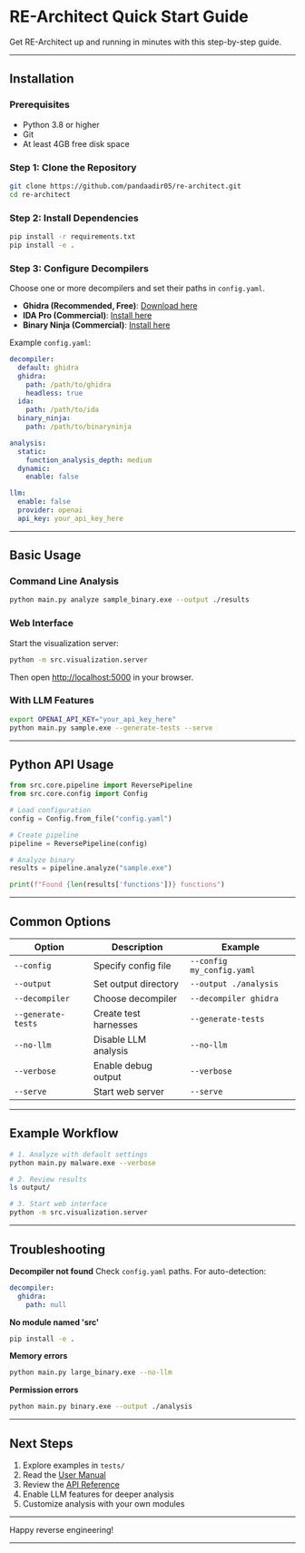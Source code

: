﻿# RE-Architect Quick Start Guide

Get RE-Architect up and running in minutes with this step-by-step guide.

---

## Installation

### Prerequisites

* Python 3.8 or higher
* Git
* At least 4GB free disk space

### Step 1: Clone the Repository

```bash
git clone https://github.com/pandaadir05/re-architect.git
cd re-architect
```

### Step 2: Install Dependencies

```bash
pip install -r requirements.txt
pip install -e .
```

### Step 3: Configure Decompilers

Choose one or more decompilers and set their paths in `config.yaml`.

* **Ghidra (Recommended, Free)**: [Download here](https://github.com/NationalSecurityAgency/ghidra/releases)
* **IDA Pro (Commercial)**: [Install here](https://hex-rays.com/)
* **Binary Ninja (Commercial)**: [Install here](https://binary.ninja/)

Example `config.yaml`:

```yaml
decompiler:
  default: ghidra
  ghidra:
    path: /path/to/ghidra
    headless: true
  ida:
    path: /path/to/ida
  binary_ninja:
    path: /path/to/binaryninja

analysis:
  static:
    function_analysis_depth: medium
  dynamic:
    enable: false

llm:
  enable: false
  provider: openai
  api_key: your_api_key_here
```

---

## Basic Usage

### Command Line Analysis

```bash
python main.py analyze sample_binary.exe --output ./results
```

### Web Interface

Start the visualization server:

```bash
python -m src.visualization.server
```

Then open [http://localhost:5000](http://localhost:5000) in your browser.

### With LLM Features

```bash
export OPENAI_API_KEY="your_api_key_here"
python main.py sample.exe --generate-tests --serve
```

---

## Python API Usage

```python
from src.core.pipeline import ReversePipeline
from src.core.config import Config

# Load configuration
config = Config.from_file("config.yaml")

# Create pipeline
pipeline = ReversePipeline(config)

# Analyze binary
results = pipeline.analyze("sample.exe")

print(f"Found {len(results['functions'])} functions")
```

---

## Common Options

| Option             | Description           | Example                   |
| ------------------ | --------------------- | ------------------------- |
| `--config`         | Specify config file   | `--config my_config.yaml` |
| `--output`         | Set output directory  | `--output ./analysis`     |
| `--decompiler`     | Choose decompiler     | `--decompiler ghidra`     |
| `--generate-tests` | Create test harnesses | `--generate-tests`        |
| `--no-llm`         | Disable LLM analysis  | `--no-llm`                |
| `--verbose`        | Enable debug output   | `--verbose`               |
| `--serve`          | Start web server      | `--serve`                 |

---

## Example Workflow

```bash
# 1. Analyze with default settings
python main.py malware.exe --verbose

# 2. Review results
ls output/

# 3. Start web interface
python -m src.visualization.server
```

---

## Troubleshooting

**Decompiler not found**
Check `config.yaml` paths. For auto-detection:

```yaml
decompiler:
  ghidra:
    path: null
```

**No module named 'src'**

```bash
pip install -e .
```

**Memory errors**

```bash
python main.py large_binary.exe --no-llm
```

**Permission errors**

```bash
python main.py binary.exe --output ./analysis
```

---

## Next Steps

1. Explore examples in `tests/`
2. Read the [User Manual](user_manual.md)
3. Review the [API Reference](api_reference.md)
4. Enable LLM features for deeper analysis
5. Customize analysis with your own modules

---

Happy reverse engineering!

---
